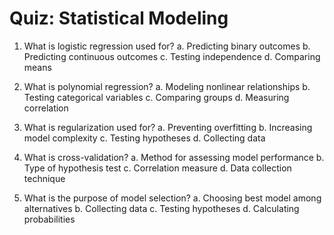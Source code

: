 # Quiz: Statistical Modeling

1. What is logistic regression used for?
   a. Predicting binary outcomes
   b. Predicting continuous outcomes
   c. Testing independence
   d. Comparing means

2. What is polynomial regression?
   a. Modeling nonlinear relationships
   b. Testing categorical variables
   c. Comparing groups
   d. Measuring correlation

3. What is regularization used for?
   a. Preventing overfitting
   b. Increasing model complexity
   c. Testing hypotheses
   d. Collecting data

4. What is cross-validation?
   a. Method for assessing model performance
   b. Type of hypothesis test
   c. Correlation measure
   d. Data collection technique

5. What is the purpose of model selection?
   a. Choosing best model among alternatives
   b. Collecting data
   c. Testing hypotheses
   d. Calculating probabilities

